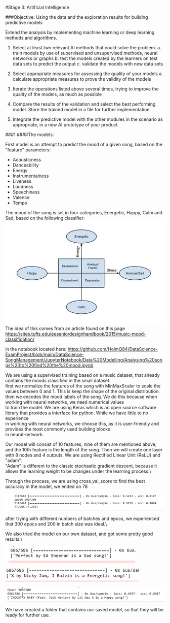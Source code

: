 #Stage 3: Artificial Intelligence

###Objective: Using the data and the exploration results for building predictive models


Extend the analysis by implementing machine learning or deep learning methods and algorithms.



1. Select at least two relevant AI methods that could solve the problem.
   a. train models by use of supervised and unsupervised methods, neural networks or graphs
   b. test the models created by the learners on test data sets to predict the output
   c. validate the models with new data sets

2. Select appropriate measures for assessing the quality of your models
   a. calculate appropriate measures to prove the validity of the models


3. Iterate the operations listed above several times, trying to improve the quality of the models, as
   much as possible


4. Compare the results of the validation and select the best performing model. Store the trained
   model in a file for further implementation.


5. Integrate the predictive model with the other modules in the scenario as appropriate, in a new AI
   prototype of your product.


###1
####The models:

First model is an attempt to predict the mood of a given song, based on the "feature" parameters:
- Acousticness
- Danceability
- Energy
- Instrumentalness
- Liveness
- Loudness
- Speechiness
- Valence
- Tempo

The mood of the song is set in four categories, Energetic, Happy, Calm and Sad, based on the following classifier:
![img.png](img.png)
The idea of this comes from an article found on this page https://sites.tufts.edu/eeseniordesignhandbook/2015/music-mood-classification/

in the notebook located here: https://github.com/HolmQ84/DataScience-ExamProject/blob/main/DataScience-SongManagement/JupyterNotebook/Data%20Modelling/Analysing%20songs%20to%20find%20the%20mood.ipynb

We are using a supervised training based on a music dataset, that already contains the moods classified in the small dataset.\
first we normalize the features of the song with MinMaxScaler to scale the values between 0 and 1. This is keep the shape of the original distribution.\
then we encodes the mood labels of the song. We do this because when working with neural networks, we need numerical values \
to train the model.
We are using Keras which is an open source software library that provides a interface for python. While we have little to no experience\
in working with neural networks, we choose this, as it is user-friendly and provides the most commonly used building blocks\
in neural-network.

Our model will consist of 10 features, nine of them are mentioned above, and the 10th feature is the length of the song.
Then we will create one layer with 8 nodes and 4 outputs. We are using Rectified Linear Unit (ReLU) and "adam".\
"Adam" is different to the classic stochastic gradient descent, because it allows the learning weight to be changes under the learning process.\


Through the process, we are using cross_val_score to find the best accuracy in the model, we ended on 78

![img_1.png](img_1.png)

after trying with different numbers of batches and epocs, we experienced that 300 epocs and 200 in batch size was ideal.\


We also tried the model on our own dataset, and got some pretty good results.\


![img_2.png](img_2.png)

![img_3.png](img_3.png)

![img_4.png](img_4.png)




We have created a folder that contains our saved model, so that they will be ready for further use.
